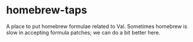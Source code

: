 # homebrew-taps

A place to put homebrew formulae related to Val.  Sometimes homebrew is slow in accepting formula patches; we can do a bit better here.

